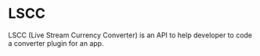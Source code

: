 # LSCC
LSCC (Live Stream Currency Converter) is an API to help developer to code a converter plugin for an app.
